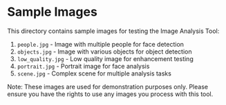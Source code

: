 # Sample Images

This directory contains sample images for testing the Image Analysis Tool:

1. `people.jpg` - Image with multiple people for face detection
2. `objects.jpg` - Image with various objects for object detection
3. `low_quality.jpg` - Low quality image for enhancement testing
4. `portrait.jpg` - Portrait image for face analysis
5. `scene.jpg` - Complex scene for multiple analysis tasks

Note: These images are used for demonstration purposes only. Please ensure you have the rights to use any images you process with this tool.
